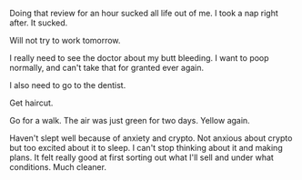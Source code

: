 Doing that review for an hour sucked all life out of me. I took a nap right after. It sucked.

Will not try to work tomorrow.

I really need to see the doctor about my butt bleeding. I want to poop normally, and can't take that for granted ever again.

I also need to go to the dentist.

Get haircut.

Go for a walk. The air was just green for two days. Yellow again.

Haven't slept well because of anxiety and crypto. Not anxious about crypto but too excited about it to sleep. I can't stop thinking about it and making plans. It felt really good at first sorting out what I'll sell and under what conditions. Much cleaner.
